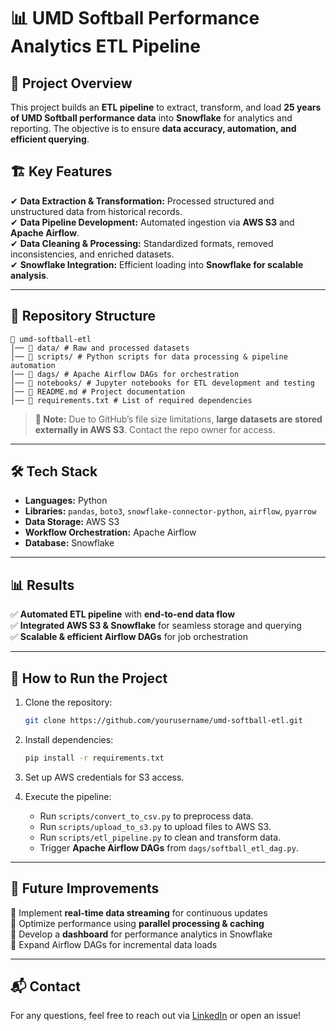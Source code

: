 # 📊 UMD Softball Performance Analytics ETL Pipeline  

## 🚀 Project Overview  
This project builds an **ETL pipeline** to extract, transform, and load **25 years of UMD Softball performance data** into **Snowflake** for analytics and reporting. The objective is to ensure **data accuracy, automation, and efficient querying**.  

## 🏗️ Key Features  
✔ **Data Extraction & Transformation:** Processed structured and unstructured data from historical records.  
✔ **Data Pipeline Development:** Automated ingestion via **AWS S3** and **Apache Airflow**.  
✔ **Data Cleaning & Processing:** Standardized formats, removed inconsistencies, and enriched datasets.  
✔ **Snowflake Integration:** Efficient loading into **Snowflake for scalable analysis**.  

---

## 📂 Repository Structure  
```
📁 umd-softball-etl
│── 📂 data/ # Raw and processed datasets
│── 📂 scripts/ # Python scripts for data processing & pipeline automation
│── 📂 dags/ # Apache Airflow DAGs for orchestration
│── 📂 notebooks/ # Jupyter notebooks for ETL development and testing
│── 📄 README.md # Project documentation
│── 📄 requirements.txt # List of required dependencies
```  

> **📢 Note:** Due to GitHub’s file size limitations, **large datasets are stored externally in AWS S3**. Contact the repo owner for access.  

---

## 🛠️ Tech Stack  
- **Languages:** Python  
- **Libraries:** `pandas`, `boto3`, `snowflake-connector-python`, `airflow`, `pyarrow`  
- **Data Storage:** AWS S3  
- **Workflow Orchestration:** Apache Airflow  
- **Database:** Snowflake  

---

## 📊 Results  
✅ **Automated ETL pipeline** with **end-to-end data flow**  
✅ **Integrated AWS S3 & Snowflake** for seamless storage and querying  
✅ **Scalable & efficient Airflow DAGs** for job orchestration  

---

## 📌 How to Run the Project  
1. Clone the repository:  
   ```bash
   git clone https://github.com/yourusername/umd-softball-etl.git
   ```  

2. Install dependencies:  
   ```bash
   pip install -r requirements.txt
   ```  

3. Set up AWS credentials for S3 access.  

4. Execute the pipeline:  
   - Run `scripts/convert_to_csv.py` to preprocess data.  
   - Run `scripts/upload_to_s3.py` to upload files to AWS S3.  
   - Run `scripts/etl_pipeline.py` to clean and transform data.  
   - Trigger **Apache Airflow DAGs** from `dags/softball_etl_dag.py`.  

---
## 📢 Future Improvements  
🔹 Implement **real-time data streaming** for continuous updates  
🔹 Optimize performance using **parallel processing & caching**  
🔹 Develop a **dashboard** for performance analytics in Snowflake  
🔹 Expand Airflow DAGs for incremental data loads  

---
## 📬 Contact  
For any questions, feel free to reach out via [LinkedIn](https://www.linkedin.com/in/tanmaysakharkar) or open an issue!  
